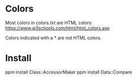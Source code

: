 # Colors

Most colors in colors.txt are HTML colors: https://www.w3schools.com/html/html_colors.asp

Colors indicated with a * are not HTML colors.

# Install

ppm install Class::AccessorMaker
ppm install Data::Compare
